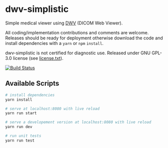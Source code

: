 # dwv-simplistic

Simple medical viewer using [DWV](https://github.com/ivmartel/dwv) (DICOM Web Viewer).

All coding/implementation contributions and comments are welcome. Releases should be ready for deployment otherwise download the code and install dependencies with a `yarn` or `npm` `install`.

dwv-simplistic is not certified for diagnostic use. Released under GNU GPL-3.0 license (see [license.txt](license.txt)).

[![Build Status](https://travis-ci.org/ivmartel/dwv-simplistic.svg?branch=master)](https://travis-ci.org/ivmartel/dwv-simplistic)

## Available Scripts

``` bash
# install dependencies
yarn install

# serve at localhost:8080 with live reload
yarn run start

# serve a developement version at localhost:8080 with live reload
yarn run dev

# run unit tests
yarn run test
```
